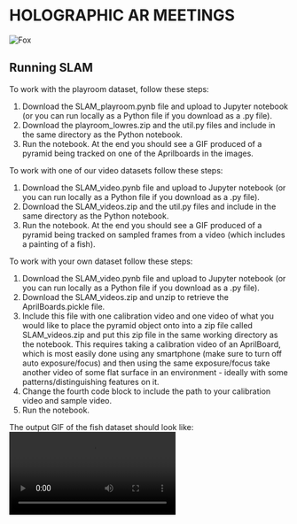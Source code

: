 # HOLOGRAPHIC AR MEETINGS

![Fox](https://github.com/lliu12/holomeetings/blob/main/gifs/cropped_single_fox.gif)

## Running SLAM
To work with the playroom dataset, follow these steps:
1. Download the SLAM_playroom.pynb file and upload to Jupyter notebook (or you can run locally as a Python file if you download as a .py file).
2. Download the playroom_lowres.zip and the util.py files and include in the same directory as the Python notebook.
3. Run the notebook. At the end you should see a GIF produced of a pyramid being tracked on one of the Aprilboards in the images. 

To work with one of our video datasets follow these steps:
1. Download the SLAM_video.pynb file and upload to Jupyter notebook (or you can run locally as a Python file if you download as a .py file).
2. Download the SLAM_videos.zip and the util.py files and include in the same directory as the Python notebook.
3. Run the notebook. At the end you should see a GIF produced of a pyramid being tracked on sampled frames from a video (which includes a painting of a fish). 

To work with your own dataset follow these steps:
1. Download the SLAM_video.pynb file and upload to Jupyter notebook (or you can run locally as a Python file if you download as a .py file).
2. Download the SLAM_videos.zip and unzip to retrieve the AprilBoards.pickle file.
3. Include this file with one calibration video and one video of what you would like to place the pyramid object onto into a zip file called SLAM_videos.zip and put this zip file in the same working directory as the notebook. This requires taking a calibration video of an AprilBoard, which is most easily done using any smartphone (make sure to turn off auto exposure/focus) and then using the same exposure/focus take another video of some flat surface in an environment - ideally with some patterns/distinguishing features on it.
4. Change the fourth code block to include the path to your calibration video and sample video.
5. Run the notebook.

The output GIF of the fish dataset should look like:
![Fish](https://i.imgur.com/jTNNpG1.mp4)

